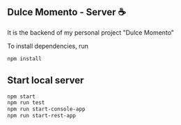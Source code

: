 ## Dulce Momento - Server :coffee:
 It is the backend of my personal project "Dulce Momento" 

To install dependencies, run
``` bash
npm install
```

## Start local server

``` bash
npm start
npm run test
npm run start-console-app
npm run start-rest-app
```
